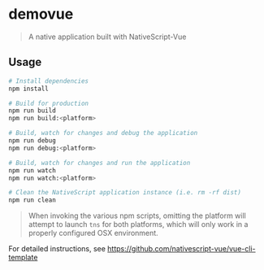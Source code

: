 # demovue

> A native application built with NativeScript-Vue

## Usage

``` bash
# Install dependencies
npm install

# Build for production
npm run build
npm run build:<platform>

# Build, watch for changes and debug the application
npm run debug
npm run debug:<platform>

# Build, watch for changes and run the application
npm run watch
npm run watch:<platform>

# Clean the NativeScript application instance (i.e. rm -rf dist)
npm run clean
```

> When invoking the various npm scripts, omitting the platform will attempt to launch `tns` for both platforms, which will only work in a properly configured OSX environment.

For detailed instructions, see https://github.com/nativescript-vue/vue-cli-template